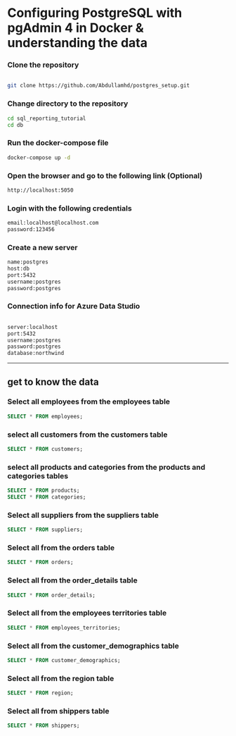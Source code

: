 #  Configuring PostgreSQL with pgAdmin 4 in Docker & understanding the data


### Clone the repository
```bash

git clone https://github.com/Abdullamhd/postgres_setup.git

```

### Change directory to the repository
```bash
cd sql_reporting_tutorial
cd db
```


### Run the docker-compose file
```bash
docker-compose up -d
```


### Open the browser and go to the following link (Optional)

```bash
http://localhost:5050
```

### Login with the following credentials
```bash
email:localhost@localhost.com
password:123456
```

### Create a new server
```bash
name:postgres
host:db
port:5432
username:postgres
password:postgres
```


### Connection info for Azure Data Studio

```bash

server:localhost
port:5432
username:postgres
password:postgres
database:northwind

```









---
## get to know the data


### Select all employees from the employees table
```sql
SELECT * FROM employees;
```

### select all customers from the customers table
```sql
SELECT * FROM customers;
```

### select all products and categories from the products and categories tables
```sql
SELECT * FROM products;
SELECT * FROM categories;
```

### Select all suppliers from the suppliers table
```sql
SELECT * FROM suppliers;
```

### Select all from the orders table
```sql
SELECT * FROM orders;
```

### Select all from the order_details table
```sql
SELECT * FROM order_details;
```

### Select all from the employees territories table
```sql
SELECT * FROM employees_territories;
```

### Select all from the customer_demographics table
```sql
SELECT * FROM customer_demographics;
```

### Select all from the region table
```sql
SELECT * FROM region;
```
### Select all from shippers table
```sql
SELECT * FROM shippers;
```
